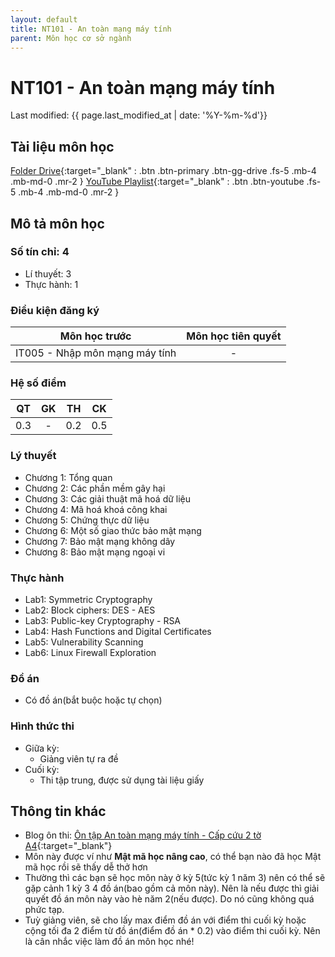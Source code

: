 ```yaml
---
layout: default
title: NT101 - An toàn mạng máy tính
parent: Môn học cơ sở ngành
---
```


# NT101 - An toàn mạng máy tính

Last modified: {{ page.last_modified_at | date: '%Y-%m-%d'}}


## Tài liệu môn học

[Folder Drive](https://drive.google.com/drive/folders/1J2TFI_zfL1WRgenOM-6Bp0TxFE-l-KqU?usp=sharing){:target="_blank" : .btn .btn-primary .btn-gg-drive .fs-5 .mb-4 .mb-md-0 .mr-2 }
[YouTube Playlist](https://youtube.com/playlist?list=PLzGbLqPJwYz03nqbZ0hshlCIEQu1UVK8c&si=TfF4uv521Np_8Lyt){:target="_blank" : .btn .btn-youtube .fs-5 .mb-4 .mb-md-0 .mr-2 }

## Mô tả môn học

### Số tín chỉ: 4
- Lí thuyết: 3
- Thực hành: 1

### Điều kiện đăng ký

| Môn học trước| Môn học tiên quyết  |
|------|-----|
| <center>IT005 - Nhập môn mạng máy tính</center>| <center>-</center>|

### Hệ số điểm

| QT   | GK   | TH  | CK  |
|------|------|-----|-----|
| <center> 0.3 </center>| <center>-</center>| <center> 0.2 </center>| <center>0.5</center> |

### Lý thuyết

- Chương 1: Tổng quan
- Chương 2: Các phần mềm gây hại
- Chương 3: Các giải thuật mã hoá dữ liệu
- Chương 4: Mã hoá khoá công khai
- Chương 5: Chứng thực dữ liệu
- Chương 6: Một số giao thức bảo mật mạng
- Chương 7: Bảo mật mạng không dây
- Chương 8: Bảo mật mạng ngoại vi

### Thực hành

- Lab1: Symmetric Cryptography
- Lab2: Block ciphers: DES - AES
- Lab3: Public-key Cryptography - RSA
- Lab4: Hash Functions and Digital Certificates
- Lab5: Vulnerability Scanning
- Lab6: Linux Firewall Exploration

### Đồ án

- Có đồ án(bắt buộc hoặc tự chọn)

### Hình thức thi

- Giữa kỳ:
    - Giảng viên tự ra đề
- Cuối kỳ: 
    - Thi tập trung, được sử dụng tài liệu giấy

## Thông tin khác

- Blog ôn thi: [Ôn tập An toàn mạng máy tính - Cấp cứu 2 tờ A4](https://thu4n.dev/posts/network-security-review/){:target="_blank"}
- Môn này được ví như **Mật mã học nâng cao**, có thể bạn nào đã học Mật mã học rồi sẽ thấy dễ thở hơn
- Thường thì các bạn sẽ học môn này ở kỳ 5(tức kỳ 1 năm 3) nên có thể sẽ gặp cảnh 1 kỳ 3 4 đồ án(bao gồm cả môn này). Nên là nếu được thì giải quyết đồ án môn này vào hè năm 2(nếu được). Do nó cũng không quá phức tạp.
- Tuỳ giảng viên, sẽ cho lấy max điểm đồ án với điểm thi cuối kỳ hoặc cộng tối đa 2 điểm từ đồ án(điểm đồ án * 0.2) vào điểm thi cuối kỳ. Nên là cân nhắc việc làm đồ án môn học nhé!
